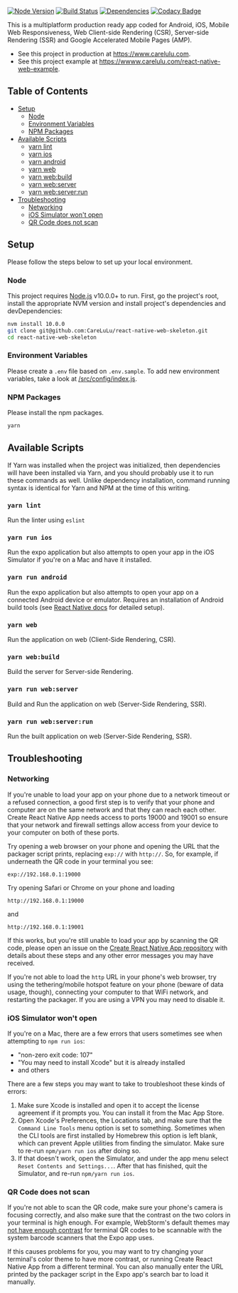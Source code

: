 [![Node Version](https://img.shields.io/endpoint?url=https%3A%2F%2Fapi.carelulu.com%2Fapi%2Fwebhook%2Fshields%3Ftype%3Dnodejs%26job%3Dreact-native-web-skeleton%252Fmaster)](https://nodejs.org)
[![Build Status](https://img.shields.io/endpoint?url=https%3A%2F%2Fapi.carelulu.com%2Fapi%2Fwebhook%2Fshields%3Ftype%3Dbuild%26job%3Dreact-native-web-skeleton%252Fmaster)](https://jenkins.carelulu.com/blue/organizations/jenkins/react-native-web-skeleton/activity)
[![Dependencies](https://img.shields.io/badge/dependencies-renovate-brightgreen.svg)](https://github.com/CareLuLu/react-native-web-skeleton/issues/1)
[![Codacy Badge](https://img.shields.io/codacy/grade/275359a12b3f4273a29dc02c52c4aa63/master)](https://www.codacy.com?utm_source=github.com&amp;utm_medium=referral&amp;utm_content=CareLuLu/react-native-web-skeleton&amp;utm_campaign=Badge_Grade)

This is a multiplatform production ready app coded for Android, iOS, Mobile Web Responsiveness, Web Client-side Rendering (CSR), Server-side Rendering (SSR) and Google Accelerated Mobile Pages (AMP).

- See this project in production at https://www.carelulu.com.
- See this project example at https://wwww.carelulu.com/react-native-web-example.

## Table of Contents

* [Setup](#setup)
  * [Node](#node)
  * [Environment Variables](#environment-variables)
  * [NPM Packages](#npm-packages)
* [Available Scripts](#available-scripts)
  * [yarn lint](#yarn-lint)
  * [yarn ios](#yarn-ios)
  * [yarn android](#yarn-android)
  * [yarn web](#yarn-web)
  * [yarn web:build](#yarn-webbuild)
  * [yarn web:server](#npm-run-webserver)
  * [yarn web:server:run](#npm-run-webserverrun)
* [Troubleshooting](#troubleshooting)
  * [Networking](#networking)
  * [iOS Simulator won't open](#ios-simulator-wont-open)
  * [QR Code does not scan](#qr-code-does-not-scan)

## Setup

Please follow the steps below to set up your local environment.

### Node

This project requires [Node.js](https://nodejs.org/) v10.0.0+ to run.
First, go the project's root, install the appropriate NVM version and install project's dependencies and devDependencies:

```sh
nvm install 10.0.0
git clone git@github.com:CareLuLu/react-native-web-skeleton.git
cd react-native-web-skeleton
```

### Environment Variables

Please create a `.env` file based on `.env.sample`. To add new environment variables, take a look at [/src/config/index.js](./src/config/index.js).

### NPM Packages

Please install the npm packages.

```sh
yarn
```

## Available Scripts

If Yarn was installed when the project was initialized, then dependencies will have been installed via Yarn, and you should probably use it to run these commands as well. Unlike dependency installation, command running syntax is identical for Yarn and NPM at the time of this writing.

### `yarn lint`

Run the linter using `eslint`

### `yarn run ios`

Run the expo application but also attempts to open your app in the iOS Simulator if you're on a Mac and have it installed.

### `yarn run android`

Run the expo application but also attempts to open your app on a connected Android device or emulator. Requires an installation of Android build tools (see [React Native docs](https://facebook.github.io/react-native/docs/getting-started.html) for detailed setup).

### `yarn web`

Run the application on web (Client-Side Rendering, CSR).

### `yarn web:build`

Build the server for Server-side Rendering.

### `yarn run web:server`

Build and Run the application on web (Server-Side Rendering, SSR).

### `yarn run web:server:run`

Run the built application on web (Server-Side Rendering, SSR).

## Troubleshooting

### Networking

If you're unable to load your app on your phone due to a network timeout or a refused connection, a good first step is to verify that your phone and computer are on the same network and that they can reach each other. Create React Native App needs access to ports 19000 and 19001 so ensure that your network and firewall settings allow access from your device to your computer on both of these ports.

Try opening a web browser on your phone and opening the URL that the packager script prints, replacing `exp://` with `http://`. So, for example, if underneath the QR code in your terminal you see:

```
exp://192.168.0.1:19000
```

Try opening Safari or Chrome on your phone and loading

```
http://192.168.0.1:19000
```

and

```
http://192.168.0.1:19001
```

If this works, but you're still unable to load your app by scanning the QR code, please open an issue on the [Create React Native App repository](https://github.com/react-community/create-react-native-app) with details about these steps and any other error messages you may have received.

If you're not able to load the `http` URL in your phone's web browser, try using the tethering/mobile hotspot feature on your phone (beware of data usage, though), connecting your computer to that WiFi network, and restarting the packager. If you are using a VPN you may need to disable it.

### iOS Simulator won't open

If you're on a Mac, there are a few errors that users sometimes see when attempting to `npm run ios`:

* "non-zero exit code: 107"
* "You may need to install Xcode" but it is already installed
* and others

There are a few steps you may want to take to troubleshoot these kinds of errors:

1. Make sure Xcode is installed and open it to accept the license agreement if it prompts you. You can install it from the Mac App Store.
2. Open Xcode's Preferences, the Locations tab, and make sure that the `Command Line Tools` menu option is set to something. Sometimes when the CLI tools are first installed by Homebrew this option is left blank, which can prevent Apple utilities from finding the simulator. Make sure to re-run `npm/yarn run ios` after doing so.
3. If that doesn't work, open the Simulator, and under the app menu select `Reset Contents and Settings...`. After that has finished, quit the Simulator, and re-run `npm/yarn run ios`.

### QR Code does not scan

If you're not able to scan the QR code, make sure your phone's camera is focusing correctly, and also make sure that the contrast on the two colors in your terminal is high enough. For example, WebStorm's default themes may [not have enough contrast](https://github.com/react-community/create-react-native-app/issues/49) for terminal QR codes to be scannable with the system barcode scanners that the Expo app uses.

If this causes problems for you, you may want to try changing your terminal's color theme to have more contrast, or running Create React Native App from a different terminal. You can also manually enter the URL printed by the packager script in the Expo app's search bar to load it manually.
